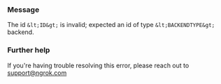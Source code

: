 
### Message
The id `&lt;ID&gt;` is invalid; expected an id of type `&lt;BACKENDTYPE&gt;` backend.

### Further help
If you're having trouble resolving this error, please reach out to [support@ngrok.com](mailto:support@ngrok.com?subject=Help%20with%20ERR_NGROK_6527)

